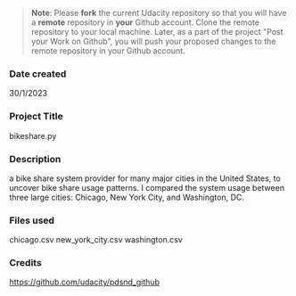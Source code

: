 >**Note**: Please **fork** the current Udacity repository so that you will have a **remote** repository in **your** Github account. Clone the remote repository to your local machine. Later, as a part of the project "Post your Work on Github", you will push your proposed changes to the remote repository in your Github account.

### Date created
30/1/2023

### Project Title
bikeshare.py

### Description
a bike share system provider for many major cities in the United States, to uncover bike share usage patterns. I compared the system usage between three large cities: Chicago, New York City, and Washington, DC.
### Files used
chicago.csv
new_york_city.csv
washington.csv

### Credits
https://github.com/udacity/pdsnd_github

